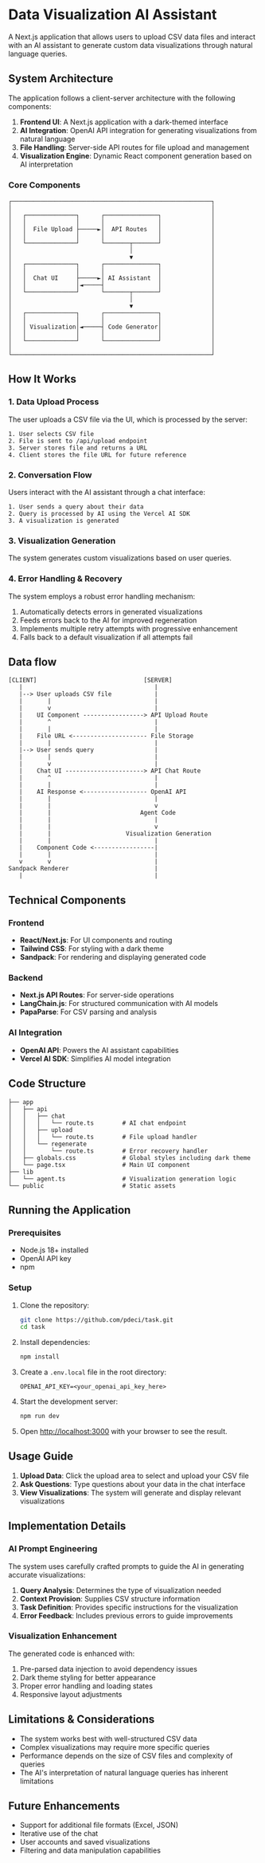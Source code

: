 # Data Visualization AI Assistant

A Next.js application that allows users to upload CSV data files and interact with an AI assistant to generate custom data visualizations through natural language queries.

## System Architecture

The application follows a client-server architecture with the following components:

1. **Frontend UI**: A Next.js application with a dark-themed interface
2. **AI Integration**: OpenAI API integration for generating visualizations from natural language
3. **File Handling**: Server-side API routes for file upload and management
4. **Visualization Engine**: Dynamic React component generation based on AI interpretation

### Core Components

```
┌────────────────────────────────────────────────────────┐
│                                                        │
│   ┌──────────────┐      ┌───────────────┐              │
│   │              │      │               │              │
│   │  File Upload ├─────►│  API Routes   │              │
│   │              │      │               │              │
│   └──────────────┘      └───────┬───────┘              │
│                                 │                      │
│                                 ▼                      │
│   ┌──────────────┐      ┌───────────────┐              │
│   │              │      │               │              │
│   │  Chat UI     ├─────►│ AI Assistant  │              │
│   │              │◄─────┤               │              │
│   └──────────────┘      └───────┬───────┘              │
│                                 │                      │
│                                 ▼                      │
│   ┌──────────────┐      ┌───────────────┐              │
│   │              │      │               │              │
│   │ Visualization│◄─────┤ Code Generator│              │
│   │              │      │               │              │
│   └──────────────┘      └───────────────┘              │
│                                                        │
└────────────────────────────────────────────────────────┘
```

## How It Works

### 1. Data Upload Process

The user uploads a CSV file via the UI, which is processed by the server:

```
1. User selects CSV file
2. File is sent to /api/upload endpoint
3. Server stores file and returns a URL
4. Client stores the file URL for future reference
```

### 2. Conversation Flow

Users interact with the AI assistant through a chat interface:

```
1. User sends a query about their data
2. Query is processed by AI using the Vercel AI SDK
3. A visualization is generated
```

### 3. Visualization Generation

The system generates custom visualizations based on user queries.

### 4. Error Handling & Recovery

The system employs a robust error handling mechanism:

1. Automatically detects errors in generated visualizations
2. Feeds errors back to the AI for improved regeneration
3. Implements multiple retry attempts with progressive enhancement
4. Falls back to a default visualization if all attempts fail

## Data flow

```
[CLIENT]                              [SERVER]
   |                                     |
   |--> User uploads CSV file            |
   |       |                             |
   |       v                             |
   |    UI Component -----------------> API Upload Route
   |       ^                             |
   |       |                             |
   |    File URL <--------------------- File Storage
   |       |                             |
   |--> User sends query                 |
   |       |                             |
   |       v                             |
   |    Chat UI ----------------------> API Chat Route
   |       ^                             |
   |       |                             |
   |    AI Response <------------------ OpenAI API
   |       |                             |
   |       |                             v
   |       |                         Agent Code
   |       |                             |
   |       |                             v
   |       |                     Visualization Generation
   |       |                             |
   |    Component Code <-----------------|
   |       |                             |
   v       v                             |
Sandpack Renderer                        |
   |                                     |
```


## Technical Components

### Frontend

- **React/Next.js**: For UI components and routing
- **Tailwind CSS**: For styling with a dark theme
- **Sandpack**: For rendering and displaying generated code

### Backend

- **Next.js API Routes**: For server-side operations
- **LangChain.js**: For structured communication with AI models
- **PapaParse**: For CSV parsing and analysis

### AI Integration

- **OpenAI API**: Powers the AI assistant capabilities
- **Vercel AI SDK**: Simplifies AI model integration

## Code Structure

```
├── app
│   ├── api
│   │   ├── chat
│   │   │   └── route.ts        # AI chat endpoint
│   │   ├── upload
│   │   │   └── route.ts        # File upload handler
│   │   └── regenerate
│   │       └── route.ts        # Error recovery handler
│   ├── globals.css             # Global styles including dark theme
│   └── page.tsx                # Main UI component
├── lib
│   └── agent.ts                # Visualization generation logic
└── public                      # Static assets
```

## Running the Application

### Prerequisites

- Node.js 18+ installed
- OpenAI API key
- npm

### Setup

1. Clone the repository:
   ```bash
   git clone https://github.com/pdeci/task.git
   cd task
   ```

2. Install dependencies:
   ```bash
   npm install
   ```

3. Create a `.env.local` file in the root directory:
   ```
   OPENAI_API_KEY=<your_openai_api_key_here>
   ```

4. Start the development server:
   ```bash
   npm run dev
   ```

5. Open [http://localhost:3000](http://localhost:3000) with your browser to see the result.

## Usage Guide

1. **Upload Data**: Click the upload area to select and upload your CSV file
2. **Ask Questions**: Type questions about your data in the chat interface
3. **View Visualizations**: The system will generate and display relevant visualizations

## Implementation Details

### AI Prompt Engineering

The system uses carefully crafted prompts to guide the AI in generating accurate visualizations:

1. **Query Analysis**: Determines the type of visualization needed
2. **Context Provision**: Supplies CSV structure information 
3. **Task Definition**: Provides specific instructions for the visualization
4. **Error Feedback**: Includes previous errors to guide improvements

### Visualization Enhancement

The generated code is enhanced with:

1. Pre-parsed data injection to avoid dependency issues
2. Dark theme styling for better appearance
3. Proper error handling and loading states
4. Responsive layout adjustments

## Limitations & Considerations

- The system works best with well-structured CSV data
- Complex visualizations may require more specific queries
- Performance depends on the size of CSV files and complexity of queries
- The AI's interpretation of natural language queries has inherent limitations

## Future Enhancements

- Support for additional file formats (Excel, JSON)
- Iterative use of the chat
- User accounts and saved visualizations
- Filtering and data manipulation capabilities
